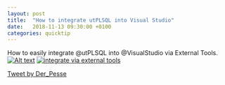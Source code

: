 ```yaml
---
layout: post
title:  "How to integrate utPLSQL into Visual Studio"
date:   2018-11-13 09:30:00 +0100
categories: quicktip
---
```


How to easily integrate @utPLSQL into @VisualStudio via External Tools.
[![Alt text](/path/to/img.jpg)](http://example.net/)
[![integrate via external tools](https://user-images.githubusercontent.com/8362976/48398860-48bc3b80-e722-11e8-9537-2ee9ee4d156d.png "Integrate via External Tools")](https://user-images.githubusercontent.com/8362976/48398860-48bc3b80-e722-11e8-9537-2ee9ee4d156d.png)

[Tweet by Der_Pesse](https://twitter.com/Der_Pesse/status/1062255580805500933)
